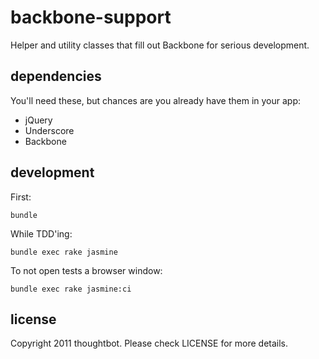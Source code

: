 # backbone-support

Helper and utility classes that fill out Backbone for serious development.

## dependencies

You'll need these, but chances are you already have them in your app:

* jQuery
* Underscore
* Backbone

## development

First:

    bundle

While TDD'ing:

    bundle exec rake jasmine

To not open tests a browser window:

    bundle exec rake jasmine:ci

## license

Copyright 2011 thoughtbot. Please check LICENSE for more details.
